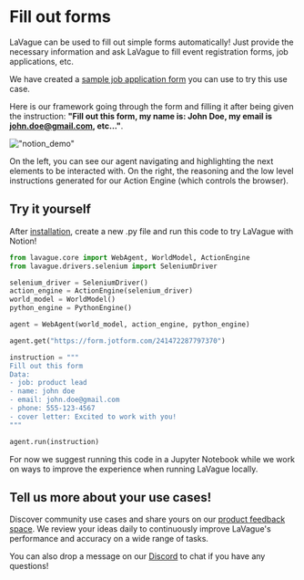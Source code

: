# Fill out forms

LaVague can be used to fill out simple forms automatically! Just provide the necessary information and ask LaVague to fill event registration forms, job applications, etc. 

We have created a [sample job application form](https://form.jotform.com/241472287797370) you can use to try this use case. 

Here is our framework going through the form and filling it after being given the instruction: **"Fill out this form, my name is: John Doe, my email is john.doe@gmail.com, etc..."**. 


!["notion_demo"](../../assets/jotform_demo.gif)

On the left, you can see our agent navigating and highlighting the next elements to be interacted with. On the right, the reasoning and the low level instructions generated for our Action Engine (which controls the browser). 

## Try it yourself

After [installation](../get-started/quick-tour.md), create a new .py file and run this code to try LaVague with Notion!

```py
from lavague.core import WebAgent, WorldModel, ActionEngine
from lavague.drivers.selenium import SeleniumDriver

selenium_driver = SeleniumDriver()
action_engine = ActionEngine(selenium_driver)
world_model = WorldModel()
python_engine = PythonEngine()

agent = WebAgent(world_model, action_engine, python_engine)

agent.get("https://form.jotform.com/241472287797370")

instruction = """
Fill out this form
Data:
- job: product lead
- name: john doe
- email: john.doe@gmail.com
- phone: 555-123-4567
- cover letter: Excited to work with you!
"""

agent.run(instruction)
```

For now we suggest running this code in a Jupyter Notebook while we work on ways to improve the experience when running LaVague locally. 

## Tell us more about your use cases!

Discover community use cases and share yours on our [product feedback space](https://lavague.canny.io/lavague-use-cases). We review your ideas daily to continuously improve LaVague's performance and accuracy on a wide range of tasks.

You can also drop a message on our [Discord](https://discord.gg/SDxn9KpqX9) to chat if you have any questions!